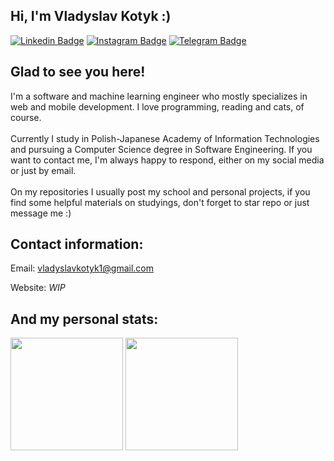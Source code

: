 ## Hi, I'm Vladyslav Kotyk :)
[![Linkedin Badge](https://img.shields.io/badge/-LinkedIn-0e76a8?style=flat-square&logo=Linkedin&logoColor=white)](https://www.linkedin.com/in/vladyslav-kotyk-2783431a0/)
[![Instagram Badge](https://img.shields.io/badge/-Instagram-e4405f?style=flat-square&logo=Instagram&logoColor=white)](https://instagram.com/vlad_iz_lov3/)
[![Telegram Badge](https://img.shields.io/badge/-Telegram-0088cc?style=flat-square&logo=Telegram&logoColor=white)](https://t.me/mrkotyk)
## Glad to see you here!

I'm a software and machine learning engineer who mostly specializes in web and mobile development. I love programming, reading and cats, of course. <br><br>
Currently I study in Polish-Japanese Academy of Information Technologies and pursuing a Computer Science degree in Software Engineering. If you want to contact me, I'm always happy to respond, either on my social media or just by email.<br><br>
On my repositories I usually post my school and personal projects, if you find some helpful materials on studyings, don't forget to star repo or just message me :)

## Contact information:
Email: vladyslavkotyk1@gmail.com

Website: *WIP*

## And my personal stats:

<img height="180em" src="https://github-readme-stats.vercel.app/api?username=a1mond&show_icons=true">
<img height="180em" src="https://github-readme-stats.vercel.app/api/top-langs/?username=a1mond&layout=compact&hide=CMake, Makefile,C&exclude_repo=password-manager">
